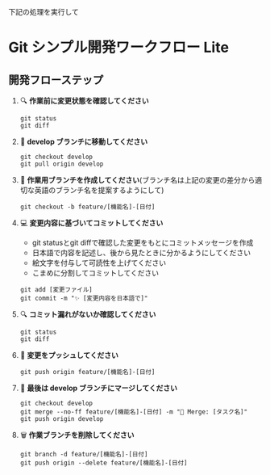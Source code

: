 
下記の処理を実行して

# Git シンプル開発ワークフロー Lite

## 開発フローステップ

1. 🔍 **作業前に変更状態を確認してください**
   ```
   git status
   git diff
   ```

2. 🔄 **develop ブランチに移動してください**
   ```
   git checkout develop
   git pull origin develop
   ```

3. 🌿 **作業用ブランチを作成してください**(ブランチ名は上記の変更の差分から適切な英語のブランチ名を提案するようにして)
   ```
   git checkout -b feature/[機能名]-[日付]
   ```

4. 💻 **変更内容に基づいてコミットしてください**
   - git statusとgit diffで確認した変更をもとにコミットメッセージを作成
   - 日本語で内容を記述し、後から見たときに分かるようにしてください
   - 絵文字を付与して可読性を上げてください
   - こまめに分割してコミットしてください
   ```
   git add [変更ファイル]
   git commit -m "✨ [変更内容を日本語で]"
   ```

5. 🔍 **コミット漏れがないか確認してください**
   ```
   git status
   git diff
   ```

6. 🚀 **変更をプッシュしてください**
   ```
   git push origin feature/[機能名]-[日付]
   ```

7. 🔄 **最後は develop ブランチにマージしてください**
   ```
   git checkout develop
   git merge --no-ff feature/[機能名]-[日付] -m "🔀 Merge: [タスク名]"
   git push origin develop
   ```

8. 🗑️ **作業ブランチを削除してください**
   ```
   git branch -d feature/[機能名]-[日付]
   git push origin --delete feature/[機能名]-[日付]
   ```
